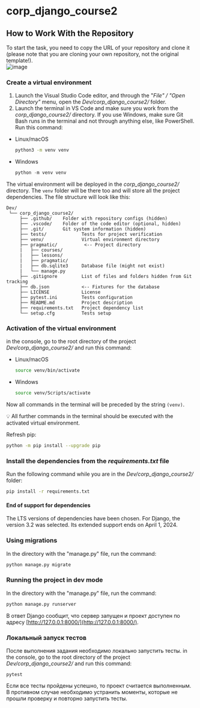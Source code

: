 # corp_django_course2

## How to Work With the Repository
To start the task, you need to copy the URL of your repository and clone it (please note that you are cloning your own repository, not the original template!).  
  ![image](https://user-images.githubusercontent.com/14962819/235600053-de6be309-56d5-4c5f-adc3-d466887962f6.png)
  
### Create a virtual environment

1. Launch the Visual Studio Code editor, and through the "*File" / "Open Directory"* menu, open the *Dev/corp_django_course2/* folder. 
2. Launch the terminal in VS Code and make sure you work from the *corp_django_course2/* directory. If you use Windows, make sure Git Bash runs in the terminal and not through anything else, like PowerShell. Run this command:
- Linux/macOS
    
    ```bash
    python3 -m venv venv
    ```
    
- Windows
    
    ```python
    python -m venv venv
    ```
   
The virtual environment will be deployed in the *corp_django_course2/* directory. The `venv` folder will be there too and will store all the project dependencies. The file structure will look like this:

```
Dev/
 └── corp_django_course2/
     ├── .github/    Folder with repository configs (hidden)   
     ├── .vscode/    Folder of the code editor (optional, hidden)
     ├── .git/       Git system information (hidden)
     ├── tests/             Tests for project verification
     ├── venv/              Virtual environment directory
     ├── pragmatic/          <-- Project directory
     |   ├── courses/
     |   ├── lessons/
     |   ├── pragmatic/
     |   ├── db.sqlite3     Database file (might not exist)
     |   └── manage.py      
     ├── .gitignore         List of files and folders hidden from Git tracking 
     ├── db.json            <-- Fixtures for the database    
     ├── LICENSE            License   
     ├── pytest.ini         Tests configuration
     ├── README.md          Project description 
     ├── requirements.txt   Project dependency list
     └── setup.cfg          Tests setup
```

### Activation of the virtual environment
in the console, go to the root directory of the project *Dev/corp_django_course2/* and run this command:
- Linux/macOS
    
    ```bash
    source venv/bin/activate
    ```
    
- Windows
    
    ```bash
    source venv/Scripts/activate
    ```
    

Now all commands in the terminal will be preceded by the string `(venv)`.

💡 All further commands in the terminal should be executed with the activated virtual environment.

Refresh pip:

```bash
python -m pip install --upgrade pip
```

### Install the dependencies from the *requirements.txt* file
Run the following command while you are in the *Dev/corp_django_course2/* folder:

```bash
pip install -r requirements.txt
```

#### End of support for dependencies

The LTS versions of dependencies have been chosen.
For Django, the version 3.2 was selected. Its extended support
ends on April 1, 2024.

### Using migrations

    
In the directory with the "manage.py" file, run the command: 

```bash
python manage.py migrate
```

### Running the project in dev mode

    
In the directory with the "manage.py" file, run the command: 

```bash
python manage.py runserver
```

В ответ Django сообщит, что сервер запущен и проект доступен по адресу [http://127.0.0.1:8000/](http://127.0.0.1:8000/).


### Локальный запуск тестов
После выполнения задания необходимо локально запустить тесты. in the console, go to the root directory of the project *Dev/corp_django_course2/* and run this command:
```shell
pytest
```
Если все тесты пройдены успешно, то проект считается выполненным. В противном случае необходимо устранить моменты, которые не прошли проверку и повторно запустить тесты.
